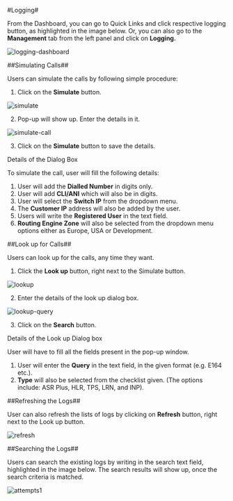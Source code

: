 #Logging#

From the Dashboard, you can go to Quick Links and click respective logging button, as highlighted in the image below. Or, you can also go to the **Management** tab from the left panel and click on **Logging.**

<img src="https://raw.githubusercontent.com/digipigeon/connexcs-user-docs/master/img/logging-dashboard-new.png" alt="logging-dashboard"/>
 
##Simulating Calls##

Users can simulate the calls by following simple procedure:

1.	Click on the **Simulate** button.

<img src="https://raw.githubusercontent.com/digipigeon/connexcs-user-docs/master/img/simulate.png" alt="simulate"/>

2.	Pop-up will show up. Enter the details in it.

<img src="https://raw.githubusercontent.com/digipigeon/connexcs-user-docs/master/img/simulate-call.png" alt="simulate-call"/>

3.	Click on the **Simulate** button to save the details.

Details of the Dialog Box

To simulate the call, user will fill the following details:

1. User will add the **Dialled Number** in digits only.
2. User will add **CLI/ANI** which will also be in digits.
3. User will select the **Switch IP** from the dropdown menu.
4. The **Customer IP** address will also be added by the user.
5. Users will write the **Registered User** in the text field.
6. **Routing Engine Zone** will also be selected from the dropdown menu options either as Europe, USA or Development.

##Look up for Calls##

Users can look up for the calls, any time they want. 

1.	Click the **Look up** button, right next to the Simulate button. 

<img src="https://raw.githubusercontent.com/digipigeon/connexcs-user-docs/master/img/lookup.png" alt="lookup"/>

2.	Enter the details of the look up dialog box.

<img src="https://raw.githubusercontent.com/digipigeon/connexcs-user-docs/master/img/lookup-query.png" alt="lookup-query"/>

3.	Click on the **Search** button.

Details of the Look up Dialog box 

User will have to fill all the fields present in the pop-up window.

1. User will enter the **Query** in the text field, in the given format (e.g. E164 etc.).
2. **Type** will also be selected from the checklist given. (The options include: ASR Plus, HLR, TPS, LRN, and INP).

##Refreshing the Logs##

User can also refresh the lists of logs by clicking on **Refresh** button, right next to the Look up button. 

<img src="https://raw.githubusercontent.com/digipigeon/connexcs-user-docs/master/img/refresh.png" alt="refresh"/>
 
##Searching the Logs##

Users can search the existing logs by writing in the search text field, highlighted in the image below. The search results will show up, once the search criteria is matched.
 
<img src="https://raw.githubusercontent.com/digipigeon/connexcs-user-docs/master/img/attempts1.png" alt="attempts1"/>
